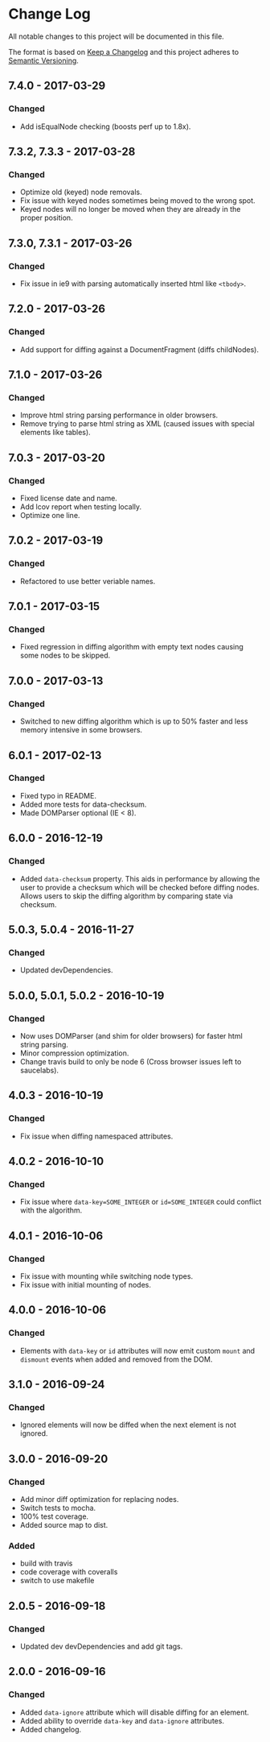 # Change Log
All notable changes to this project will be documented in this file.

The format is based on [Keep a Changelog](http://keepachangelog.com/)
and this project adheres to [Semantic Versioning](http://semver.org/).

## 7.4.0 - 2017-03-29
### Changed
- Add isEqualNode checking (boosts perf up to 1.8x).

## 7.3.2, 7.3.3 - 2017-03-28
### Changed
- Optimize old (keyed) node removals.
- Fix issue with keyed nodes sometimes being moved to the wrong spot.
- Keyed nodes will no longer be moved when they are already in the proper position.

## 7.3.0, 7.3.1 - 2017-03-26
### Changed
- Fix issue in ie9 with parsing automatically inserted html like `<tbody>`.

## 7.2.0 - 2017-03-26
### Changed
- Add support for diffing against a DocumentFragment (diffs childNodes).

## 7.1.0 - 2017-03-26
### Changed
- Improve html string parsing performance in older browsers.
- Remove trying to parse html string as XML (caused issues with special elements like tables).

## 7.0.3 - 2017-03-20
### Changed
- Fixed license date and name.
- Add lcov report when testing locally.
- Optimize one line.

## 7.0.2 - 2017-03-19
### Changed
- Refactored to use better veriable names.

## 7.0.1 - 2017-03-15
### Changed
- Fixed regression in diffing algorithm with empty text nodes causing some nodes to be skipped.

## 7.0.0 - 2017-03-13
### Changed
- Switched to new diffing algorithm which is up to 50% faster and less memory intensive in some browsers.

## 6.0.1 - 2017-02-13
### Changed
- Fixed typo in README.
- Added more tests for data-checksum.
- Made DOMParser optional (IE < 8).

## 6.0.0 - 2016-12-19
### Changed
- Added `data-checksum` property. This aids in performance by allowing the user to provide a checksum which will be checked before diffing nodes. Allows users to skip the diffing algorithm by comparing state via checksum.

## 5.0.3, 5.0.4 - 2016-11-27
### Changed
- Updated devDependencies.

## 5.0.0, 5.0.1, 5.0.2 - 2016-10-19
### Changed
- Now uses DOMParser (and shim for older browsers) for faster html string parsing.
- Minor compression optimization.
- Change travis build to only be node 6 (Cross browser issues left to saucelabs).

## 4.0.3 - 2016-10-19
### Changed
- Fix issue when diffing namespaced attributes.

## 4.0.2 - 2016-10-10
### Changed
- Fix issue where `data-key=SOME_INTEGER` or `id=SOME_INTEGER` could conflict with the algorithm.

## 4.0.1 - 2016-10-06
### Changed
- Fix issue with mounting while switching node types.
- Fix issue with initial mounting of nodes.

## 4.0.0 - 2016-10-06
### Changed
- Elements with `data-key` or `id` attributes will now emit custom `mount` and `dismount` events when added and removed from the DOM.

## 3.1.0 - 2016-09-24
### Changed
- Ignored elements will now be diffed when the next element is not ignored.

## 3.0.0 - 2016-09-20
### Changed
- Add minor diff optimization for replacing nodes.
- Switch tests to mocha.
- 100% test coverage.
- Added source map to dist.

### Added
- build with travis
- code coverage with coveralls
- switch to use makefile

## 2.0.5 - 2016-09-18
### Changed
- Updated dev devDependencies and add git tags.

## 2.0.0 - 2016-09-16
### Changed
- Added `data-ignore` attribute which will disable diffing for an element.
- Added ability to override `data-key` and `data-ignore` attributes.
- Added changelog.
